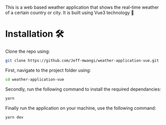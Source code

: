 This is a web based weather application that shows the real-time weather of a certain country or city. It is built using Vue3 technology 🥳

# Installation 🛠
Clone the repo using:

```bash
git clone https://github.com/Jeff-mwangi/weather-application-vue.git
```
First, navigate to the project folder using:

```bash
cd weather-application-vue
```

Secondly, run the following command to install the required dependancies:

```bash
yarn
```

Finally run the application on your machine, use the following command:

```bash
yarn dev
```
